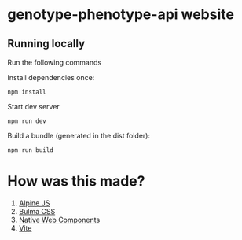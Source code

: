 # genotype-phenotype-api website

## Running locally

Run the following commands

Install dependencies once:

```
npm install
```

Start dev server

```
npm run dev
```

Build a bundle (generated in the dist folder):

```
npm run build
```

# How was this made?

1. [Alpine JS](https://alpinejs.dev/essentials/installation#as-a-module)
2. [Bulma CSS](https://bulma.io/)
3. [Native Web Components](https://developer.mozilla.org/en-US/docs/Web/API/Web_components)
4. [Vite](https://vitejs.dev/guide/#scaffolding-your-first-vite-project)
